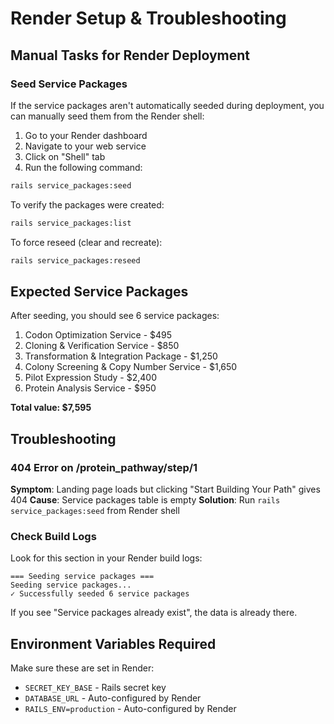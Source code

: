 # Render Setup & Troubleshooting

## Manual Tasks for Render Deployment

### Seed Service Packages

If the service packages aren't automatically seeded during deployment, you can manually seed them from the Render shell:

1. Go to your Render dashboard
2. Navigate to your web service
3. Click on "Shell" tab
4. Run the following command:

```bash
rails service_packages:seed
```

To verify the packages were created:

```bash
rails service_packages:list
```

To force reseed (clear and recreate):

```bash
rails service_packages:reseed
```

## Expected Service Packages

After seeding, you should see 6 service packages:

1. Codon Optimization Service - $495
2. Cloning & Verification Service - $850
3. Transformation & Integration Package - $1,250
4. Colony Screening & Copy Number Service - $1,650
5. Pilot Expression Study - $2,400
6. Protein Analysis Service - $950

**Total value: $7,595**

## Troubleshooting

### 404 Error on /protein_pathway/step/1

**Symptom**: Landing page loads but clicking "Start Building Your Path" gives 404
**Cause**: Service packages table is empty
**Solution**: Run `rails service_packages:seed` from Render shell

### Check Build Logs

Look for this section in your Render build logs:
```
=== Seeding service packages ===
Seeding service packages...
✓ Successfully seeded 6 service packages
```

If you see "Service packages already exist", the data is already there.

## Environment Variables Required

Make sure these are set in Render:
- `SECRET_KEY_BASE` - Rails secret key
- `DATABASE_URL` - Auto-configured by Render
- `RAILS_ENV=production` - Auto-configured by Render
